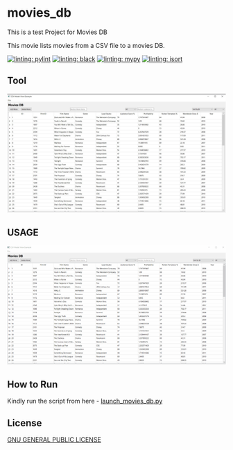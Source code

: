 # movies_db
This is a test Project for Movies DB

This movie lists movies from a CSV file to a movies DB.

[![linting: pylint](https://img.shields.io/badge/linting-pylint-yellowgreen)](https://github.com/pylint-dev/pylint)
[![linting: black](https://img.shields.io/badge/code%20style-black-black)](https://github.com/psf/black)
[![linting: mypy](https://img.shields.io/badge/mypy-checked-blue)](https://github.com/python/mypy)
[![linting: isort](https://img.shields.io/badge/imports-isort-blue?style=flat)](https://pycqa.github.io/isort/)

## Tool
![Alt text](images/movies_db_img.jpg)

## USAGE
![Alt text](images/movies_db_usage.gif)

## How to Run
Kindly run the script from here - [launch_movies_db.py](launch_movies_db.py)

## License
[GNU GENERAL PUBLIC LICENSE](LICENSE)